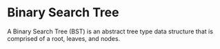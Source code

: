 # Binary Search Tree

A Binary Search Tree (BST) is an abstract tree type data structure that is comprised of a root, leaves, and nodes. 